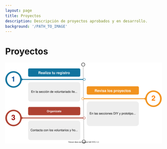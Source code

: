 ```yaml
---
layout: page
title: Proyectos
description: Descripción de proyectos aprobados y en desarrollo.
background: '/PATH_TO_IMAGE'
---
```

# Proyectos
[![](/assets/diag/Voluntarios.svg)](www.google.com)
